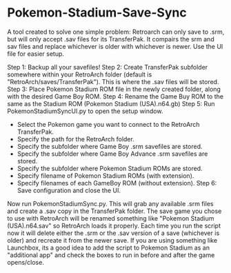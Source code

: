 # Pokemon-Stadium-Save-Sync
A tool created to solve one simple problem: Retroarch can only save to .srm, but will only accept .sav files for its TransferPak.
It compairs the srm and sav files and replace whichever is older with whichever is newer. Use the UI file for easier setup.

Step 1: Backup all your savefiles!
Step 2: Create TransferPak subfolder somewhere within your RetroArch folder (default is "RetroArch/saves/TransferPak"). This is where the .sav files will be stored.
Step 3: Place Pokemon Stadium ROM file in the newly created folder, along with the desired Game Boy ROM.
Step 4: Rename the Game Buy ROM to the same as the Stadium ROM (Pokemon Stadium (USA).n64.gb)
Step 5: Run PokemonStadiumSyncUI.py to open the setup window.
 - Select the Pokemon game you want to connect to the RetroArch TransferPak.
 - Specify the path for the RetroArch folder.
 - Specify the subfolder where Game Boy .srm savefiles are stored.
 - Specify the subfolder where Game Boy Advance .srm savefiles are stored.
 - Specify the subfolder where Pokemon Stadium ROMs are stored.
 - Specify filename of Pokemon Stadium ROMs (with extension).
 - Specify filenames of each GameBoy ROM (without extension).
Step 6: Save configuration and close the UI.

Now run PokemonStadiumSync.py. This will grab any available .srm files and create a .sav copy in the TransferPak folder.
The save game you chose to use with RetroArch will be renamed something like "Pokemon Stadium (USA).n64.sav" so RetroArch loads it properly.
Each time you run the script now it will delete either the .srm or the .sav version of a save (whichever is older) and recreate it from the newer save.
If you are using something like Launchbox, its a good idea to add the script to Pokemon Stadium as an "additional app" and check the boxes to run in before and after the game opens/close.
